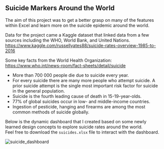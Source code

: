 ## Suicide Markers Around the World

The aim of this project was to get a better grasp on many of the features within Excel and learn more on the suicide epidemic around the world.  

Data for the project came a Kaggle dataset that linked data from a few sources including the WHO, World Bank, and United Nations.  
https://www.kaggle.com/russellyates88/suicide-rates-overview-1985-to-2016

Some key facts from the World Health Organization:  
https://www.who.int/news-room/fact-sheets/detail/suicide  
- More than 700 000 people die due to suicide every year.
- For every suicide there are many more people who attempt suicide. A prior suicide attempt is the single most important risk factor for suicide in the general population.
- Suicide is the fourth leading cause of death in 15-19-year-olds.
- 77% of global suicides occur in low- and middle-income countries.
- Ingestion of pesticide, hanging and firearms are among the most common methods of suicide globally.

Below is the dynamic dashboard that I created based on some newly learned design concepts to explore suicide rates around the world.  
Feel free to download the `suicides.xlsx` file to interact with the dashboard.


![suicide_dashboard](https://user-images.githubusercontent.com/21090832/131049187-1c3c66cc-ad65-4eea-8568-ebef7dd28719.png)

